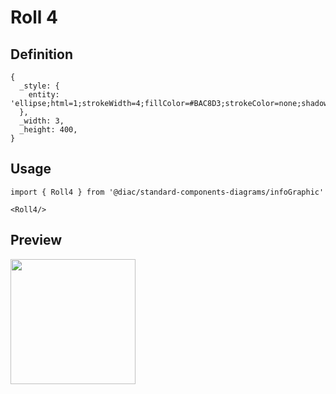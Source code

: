 # Roll 4

## Definition

```
{
  _style: { 
    entity: 'ellipse;html=1;strokeWidth=4;fillColor=#BAC8D3;strokeColor=none;shadow=0;fontSize=10;fontColor=#FFFFFF;align=center;fontStyle=0;whiteSpace=wrap;spacing=10;',
  },
  _width: 3,
  _height: 400,
}
```

## Usage

```
import { Roll4 } from '@diac/standard-components-diagrams/infoGraphic'

<Roll4/>
```

## Preview

<img src="./roll-4.png" width="200"/>
